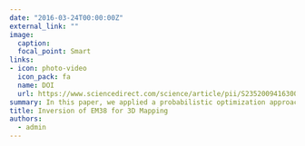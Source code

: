 ```yaml
---
date: "2016-03-24T00:00:00Z"
external_link: ""
image:
  caption: 
  focal_point: Smart
links:
- icon: photo-video
  icon_pack: fa
  name: DOI
  url: https://www.sciencedirect.com/science/article/pii/S235200941630027X?via%3Dihub
summary: In this paper, we applied a probabilistic optimization approach, namely DREAM, on Geonics EM38 data to explore the robustness of this approach for soil subsurface conductivity mapping. . 
title: Inversion of EM38 for 3D Mapping
authors: 
  - admin
---
```

